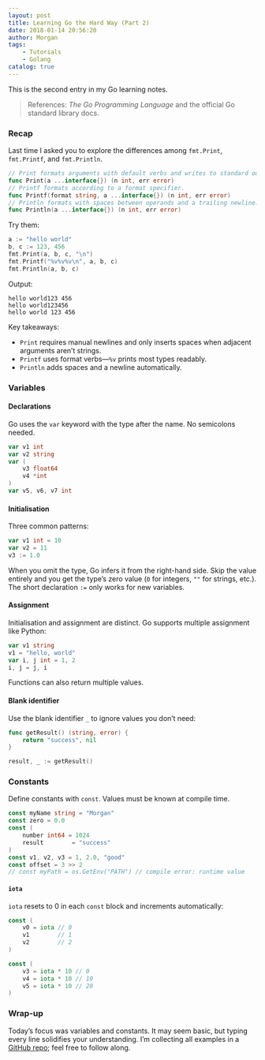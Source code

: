 ```yaml
---
layout: post
title: Learning Go the Hard Way (Part 2)
date: 2018-01-14 20:56:20
author: Morgan
tags: 
    - Tutorials
    - Golang
catalog: true
---
```


This is the second entry in my Go learning notes.

<!--more -->

> References: *The Go Programming Language* and the official Go standard library docs.

### Recap

Last time I asked you to explore the differences among `fmt.Print`, `fmt.Printf`, and `fmt.Println`.

```go
// Print formats arguments with default verbs and writes to standard output.
func Print(a ...interface{}) (n int, err error)
// Printf formats according to a format specifier.
func Printf(format string, a ...interface{}) (n int, err error)
// Println formats with spaces between operands and a trailing newline.
func Println(a ...interface{}) (n int, err error)
```

Try them:

```go
a := "hello world"
b, c := 123, 456
fmt.Print(a, b, c, "\n")
fmt.Printf("%v%v%v\n", a, b, c)
fmt.Println(a, b, c)
```

Output:

```
hello world123 456
hello world123456
hello world 123 456
```

Key takeaways:

- `Print` requires manual newlines and only inserts spaces when adjacent arguments aren’t strings.
- `Printf` uses format verbs—`%v` prints most types readably.
- `Println` adds spaces and a newline automatically.

### Variables

#### Declarations

Go uses the `var` keyword with the type after the name. No semicolons needed.

```go
var v1 int
var v2 string
var (
    v3 float64
    v4 *int
)
var v5, v6, v7 int
```

#### Initialisation

Three common patterns:

```go
var v1 int = 10
var v2 = 11
v3 := 1.0
```

When you omit the type, Go infers it from the right-hand side. Skip the value entirely and you get the type’s zero value (`0` for integers, `""` for strings, etc.). The short declaration `:=` only works for new variables.

#### Assignment

Initialisation and assignment are distinct. Go supports multiple assignment like Python:

```go
var v1 string
v1 = "hello, world"
var i, j int = 1, 2
i, j = j, i
```

Functions can also return multiple values.

#### Blank identifier

Use the blank identifier `_` to ignore values you don’t need:

```go
func getResult() (string, error) {
    return "success", nil
}

result, _ := getResult()
```

### Constants

Define constants with `const`. Values must be known at compile time.

```go
const myName string = "Morgan"
const zero = 0.0
const (
    number int64 = 1024
    result        = "success"
)
const v1, v2, v3 = 1, 2.0, "good"
const offset = 3 >> 2
// const myPath = os.GetEnv("PATH") // compile error: runtime value
```

#### `iota`

`iota` resets to 0 in each `const` block and increments automatically:

```go
const (
    v0 = iota // 0
    v1        // 1
    v2        // 2
)

const (
    v3 = iota * 10 // 0
    v4 = iota * 10 // 10
    v5 = iota * 10 // 20
)
```

### Wrap-up

Today’s focus was variables and constants. It may seem basic, but typing every line solidifies your understanding. I’m collecting all examples in a [GitHub repo](https://github.com/goelo/LearnGolangTheHardWay); feel free to follow along.
